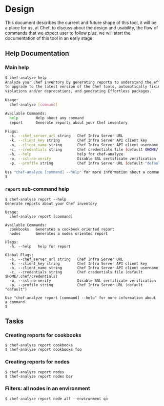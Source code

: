 # Design
This document describes the current and future shape of this tool, it will
be a place for us, at Chef, to discuss about the design and usability, the
flow of commands that we expect user to follow plus, we will start the
documentation of this tool in an early stage.

## Help Documentation

### Main help
```bash
$ chef-analyze help
Analyze your Chef inventory by generating reports to understand the effort
to upgrade to the latest version of the Chef tools, automatically fixing
violations and/or deprecations, and generating Effortless packages.

Usage:
  chef-analyze [command]

Available Commands:
  help        Help about any command
  report      Generate reports about your Chef inventory

Flags:
  -s, --chef_server_url string   Chef Infra Server URL
  -k, --client_key string        Chef Infra Server API client key
  -n, --client_name string       Chef Infra Server API client username
  -c, --credentials string       Chef credentials file (default $HOME/.chef/credentials)
  -h, --help                     help for chef-analyze
  -o, --ssl-no-verify            Disable SSL certificate verification
  -p, --profile string           Chef Infra Server URL (default "default")

Use "chef-analyze [command] --help" for more information about a command.
$
```
### `report` sub-command help
```
$ chef-analyze report --help
Generate reports about your Chef inventory

Usage:
  chef-analyze report [command]

Available Commands:
  cookbooks   Generates a cookbook oriented report
  nodes       Generates a nodes oriented report

Flags:
  -h, --help   help for report

Global Flags:
  -s, --chef_server_url string   Chef Infra Server URL
  -k, --client_key string        Chef Infra Server API client key
  -n, --client_name string       Chef Infra Server API client username
  -c, --credentials string       Chef credentials file (default $HOME/.chef/credentials)
  -o, --ssl-no-verify            Disable SSL certificate verification
  -p, --profile string           Chef Infra Server URL (default "default")

Use "chef-analyze report [command] --help" for more information about a command.
$
```

## Tasks
### Creating reports for cookbooks
```
$ chef-analyze report cookbooks
$ chef-analyze report cookbooks foo
```

### Creating reports for nodes
```
$ chef-analyze report nodes
$ chef-analyze report nodes bar
```

### Filters: all nodes in an environment
```
$ chef-analyze report node all --environment qa
```
